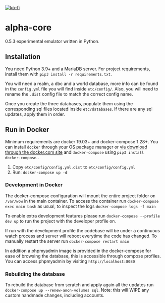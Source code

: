 [![ko-fi](https://www.ko-fi.com/img/githubbutton_sm.svg)](https://ko-fi.com/R6R21LO82)

# alpha-core
0.5.3 experimental emulator written in Python.

## Installation
You need Python 3.9+ and a MariaDB server. For project requirements, install them with `pip3 install -r requirements.txt`.

You will need a realm, a dbc and a world database, more info can be found in the `config.yml` file you will find inside `etc/config/`. Also, you will need to rename the `.dist` config file to match the correct config name.

Once you create the three databases, populate them using the corresponding sql files located inside `etc/databases`. If there are any sql updates, apply them in order.

## Run in Docker

Minimum requirements are docker 19.03+ and docker-compose 1.28+. 
You can install `docker` through your OS package manager or [via download through the docker.com site](https://docs.docker.com/engine/install/) and `docker-compose` using `pip3 install docker-compose`..

1. Copy `etc/config/config.yml.dist` to `etc/config/config.yml` 
2. Run: `docker-compose up -d`

### Development in Docker

The docker-compose configuration will mount the entire project folder on `/var/wow` in the main container. To access the container run `docker-compose exec main bash` as usual, to inspect the logs `docker-compose logs -f main`

To enable extra development features please run `docker-compose --profile dev up` to run the project with the developer profile on.


If run with the development profile the codebase will be under a continuous watch process and server will reboot everytime the code has changed. To manually restart the server run `docker-compose restart main`

In addition a phpmyadmin image is provided in the docker-compose for ease of browsing the database, this is accessible through compose profiles. 
You can access phpmyadmin by visiting `http://localhost:8080`

### Rebuilding the database

To rebuild the database from scratch and apply again all the updates run  `docker-compose up --renew-anon-volumes sql`. Note: this will WIPE any custom handmade changes, including accounts.
